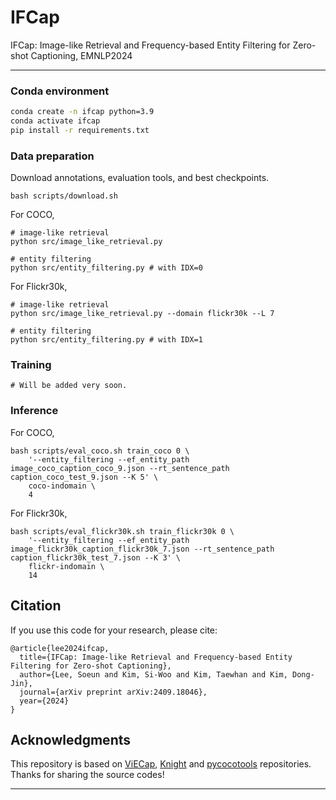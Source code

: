 # IFCap
IFCap: Image-like Retrieval and Frequency-based Entity Filtering for Zero-shot Captioning, EMNLP2024

---
### Conda environment
```bash
conda create -n ifcap python=3.9
conda activate ifcap
pip install -r requirements.txt
```

### Data preparation
Download annotations, evaluation tools, and best checkpoints.
```
bash scripts/download.sh
```

For COCO,
```
# image-like retrieval
python src/image_like_retrieval.py

# entity filtering
python src/entity_filtering.py # with IDX=0
```

For Flickr30k,
```
# image-like retrieval
python src/image_like_retrieval.py --domain flickr30k --L 7

# entity filtering
python src/entity_filtering.py # with IDX=1
```

### Training
```
# Will be added very soon.
```

### Inference
For COCO,
```
bash scripts/eval_coco.sh train_coco 0 \
	'--entity_filtering --ef_entity_path image_coco_caption_coco_9.json --rt_sentence_path caption_coco_test_9.json --K 5' \
	coco-indomain \
	4
```

For Flickr30k,
```
bash scripts/eval_flickr30k.sh train_flickr30k 0 \
	'--entity_filtering --ef_entity_path image_flickr30k_caption_flickr30k_7.json --rt_sentence_path caption_flickr30k_test_7.json --K 3' \
	flickr-indomain \
	14
```


## Citation
If you use this code for your research, please cite:
```
@article{lee2024ifcap,
  title={IFCap: Image-like Retrieval and Frequency-based Entity Filtering for Zero-shot Captioning},
  author={Lee, Soeun and Kim, Si-Woo and Kim, Taewhan and Kim, Dong-Jin},
  journal={arXiv preprint arXiv:2409.18046},
  year={2024}
}
```

## Acknowledgments

This repository is based on [ViECap](https://github.com/FeiElysia/ViECap), [Knight](https://github.com/junyangwang0410/Knight) and [pycocotools](https://github.com/sks3i/pycocoevalcap) repositories. Thanks for sharing the source codes!

***
